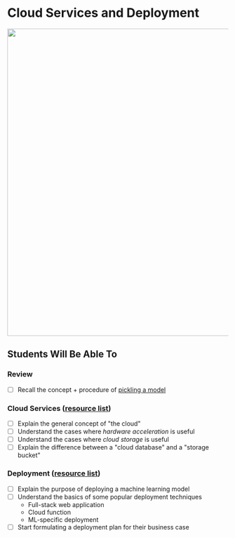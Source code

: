 # Cloud Services and Deployment

<img src="https://cdn.mos.cms.futurecdn.net/pkYe3wfka75VbChmzeXpiN-970-80.jpg.webp" width="700px">

## Students Will Be Able To

### Review
 - [ ] Recall the concept + procedure of [pickling a model](/pickling.ipynb)

### Cloud Services ([resource list](/cloud-services.md))
 - [ ] Explain the general concept of "the cloud"
 - [ ] Understand the cases where _hardware acceleration_ is useful
 - [ ] Understand the cases where _cloud storage_ is useful
 - [ ] Explain the difference between a "cloud database" and a "storage bucket"

### Deployment ([resource list](/deployment.md))
 - [ ] Explain the purpose of deploying a machine learning model
 - [ ] Understand the basics of some popular deployment techniques
    - Full-stack web application
    - Cloud function
    - ML-specific deployment
 - [ ] Start formulating a deployment plan for their business case
